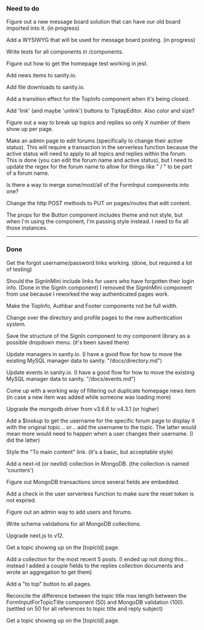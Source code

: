 ### Need to do

Figure out a new message board solution that can have our old board imported into it. (in progress)

Add a WYSIWYG that will be used for message board posting. (in progress)

Write tests for all components in /components.

Figure out how to get the homepage test working in jest.

Add news items to sanity.io.

Add file downloads to sanity.io.

Add a transition effect for the TopInfo component when it's being closed.

Add 'link' (and maybe 'unlink') buttons to TiptapEditor. Also color and size?

Figure out a way to break up topics and replies so only X number of them show up per page.

Make an admin page to edit forums (specifically to change their active status). This will require a transaction in the serverless function because the active status will need to apply to all topics and replies within tha forum. This is done (you can edit the forum name and active status), but I need to update the regex for the forum name to allow for things like " / " to be part of a forum name.

Is there a way to merge some/most/all of the FormInput components into one?

Change the http POST methods to PUT on pages/routes that edit content.

The props for the Button component includes theme and not style, but when I'm using the component, I'm passing style instead. I need to fix all those instances.

---

### Done

Get the forgot username/password links working. (done, but required a lot of testing)

Should the SignInMini include links for users who have forgotten their login info. (Done in the SignIn component) I removed the SignInMini component from use because I reworked the way authenticated pages work.

Make the TopInfo, Authbar and Footer components not be full width.

Change over the directory and profile pages to the new authentication system.

Save the structure of the SignIn component to my component library as a possible dropdown menu. (it's been saved there)

Update managers in sanity.io. (I have a good flow for how to move the existing MySQL manager data to sanity. "/docs/directory.md")

Update events in sanity.io. (I have a good flow for how to move the existing MySQL manager data to sanity. "/docs/events.md")

Come up with a working way of filtering out duplicate homepage news item (in case a new item was added while someone was loading more)

Upgrade the mongodb driver from v3.6.6 to v4.3.1 (or higher)

Add a $lookup to get the username for the specific forum page to display it with the original topic... or... add the username to the topic. The latter would mean more would need to happen when a user changes their username. (I did the latter)

Style the "To main content" link. (it's a basic, but acceptable style)

Add a next-id (or nextId) collection in MongoDB. (the collection is named 'counters')

Figure out MongoDB transactions since several fields are embedded.

Add a check in the user serverless function to make sure the reset token is not expired.

Figure out an admin way to add users and forums.

Write schema validations for all MongoDB collections.

Upgrade next.js to v12.

Get a topic showing up on the [topicId] page.

Add a collection for the most recent 5 posts. (I ended up not doing this... instead I added a couple fields to the replies collection documents and wrote an aggregation to get them)

Add a "to top" button to all pages.

Reconcile the difference between the topic title max length between the FormInputForTopicTitle component (50) and MongoDB validation (100). (settled on 50 for all references to topic title and reply subject)

Get a topic showing up on the [topicId] page.
